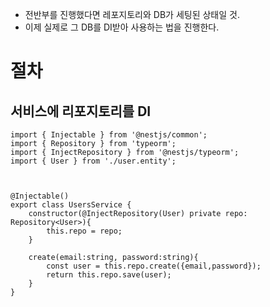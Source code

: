 - 전반부를 진행했다면 레포지토리와 DB가 세팅된 상태일 것.
- 이제 실제로 그 DB를 DI받아 사용하는 법을 진행한다.

# 절차
## 서비스에 리포지토리를 DI
```
import { Injectable } from '@nestjs/common';
import { Repository } from 'typeorm';
import { InjectRepository } from '@nestjs/typeorm';
import { User } from './user.entity';

  

@Injectable()
export class UsersService {
    constructor(@InjectRepository(User) private repo: Repository<User>){
        this.repo = repo;
    }

    create(email:string, password:string){
        const user = this.repo.create({email,password});
        return this.repo.save(user);
    }
}
```

